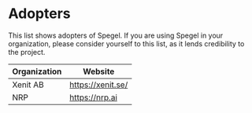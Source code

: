 # Adopters

This list shows adopters of Spegel. If you are using Spegel in your organization, please consider yourself to this list, as it lends credibility to the project.

| Organization | Website |
| --- |--- |
| Xenit AB | https://xenit.se/ |
| NRP | https://nrp.ai |
